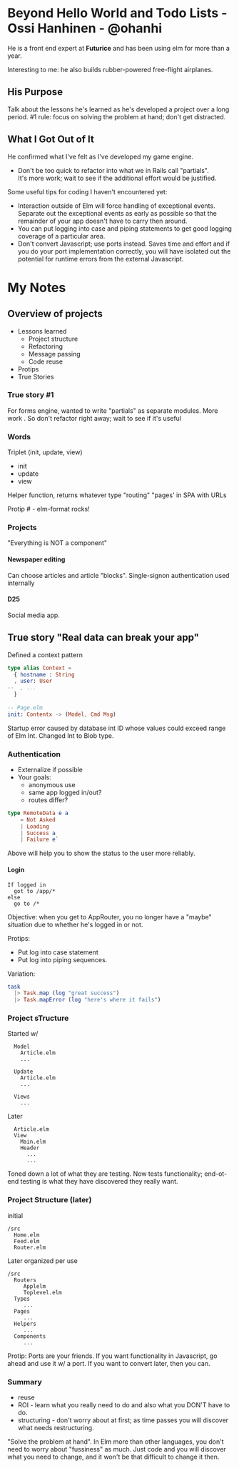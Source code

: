 # Beyond Hello World and Todo Lists - Ossi Hanhinen - @ohanhi

He is a front end expert at **Futurice** and has been using elm for more 
than a year.

Interesting to me: he also builds rubber-powered free-flight airplanes.

## His Purpose

Talk about the lessons he's learned as he's developed a project over a long 
period.  #1 rule: focus on solving the problem at hand; don't get distracted.

## What I Got Out of It

He confirmed what I've felt as I've developed my game engine.

* Don't be too quick to refactor into what we in Rails call "partials".  
It's more work; wait to see if the additional effort would be justified.

Some useful tips for coding I haven't encountered yet:

* Interaction outside of Elm will force handling of exceptional events.  
Separate out the exceptional events as early as possible so that the 
remainder of your app doesn't have to carry then around.
* You can put logging into case and piping statements to get good logging 
coverage of a particular area.
* Don't convert Javascript; use ports instead.  Saves time and effort and if
 you do your port implementation correctly, you will have isolated out the 
 potential for runtime errors from the external Javascript.
 
# My Notes

## Overview of projects

* Lessons learned
     * Project structure
     * Refactoring
     * Message passing
     * Code reuse
* Protips
* True Stories

### True story #1

For forms engine, wanted to write "partials" as separate modules.  More work
. So don't refactor right away; wait to see if it's useful

### Words

Triplet (init, update, view)

* init
* update
* view

Helper function, returns whatever type
"routing" "pages' in SPA with URLs

Protip # - elm-format rocks!

### Projects

"Everything is NOT a component"

#### Newspaper editing

Can choose articles and article "blocks".  Single-signon authentication used internally

#### D25

Social media app.

## True story "Real data can break your app"

Defined a context pattern

```elm
type alias Context =
  { hostname : String
  , user: User
--  , ...
  }
  
-- Page.elm
init: Contentx -> (Model, Cmd Msg)
```

Startup error caused by database int ID whose values could exceed range of Elm Int.  Changed Int to Blob type.

### Authentication

* Externalize if possible
* Your goals:
     * anonymous use
     * same app logged in/out?
     * routes differ?
     
```elm
type RemoteData e a
    = Not Asked
    | Loading
    | Success a
    | Failure e`
```
Above will help you to show the status to the user more reliably.

#### Login

```
If logged in
  got to /app/*
else
  go to /*
```

Objective: when you get to AppRouter, you no longer have a "maybe" situation due to whether he's logged in or not.

Protips:

* Put log into case statement
* Put log into piping sequences.

Variation:

```elm
task
  |> Task.map (log "great success")
  |> Task.mapError (log "here's where it fails")
```

### Project sTructure

Started w/

```
  Model
    Article.elm
    ...
    
  Update
    Article.elm
    ...
    
  Views
    ...
```

Later
```
  Article.elm
  View
    Main.elm
    Header
      ...
      ...
```

Toned down a lot of what they are testing.  Now tests functionality; end-ot-end testing is what they have discovered
they really want.

### Project Structure (later)

initial

```
/src
  Home.elm
  Feed.elm
  Router.elm
```

Later organized per use

```
/src
  Routers
     Applelm
     Toplevel.elm
  Types
     ...
  Pages
     ...
  Helpers
     ...
  Components
     ...
```

Protip: Ports are your friends.  If you want functionality in Javascript, go ahead and use it w/ a port.  If you want
to convert later, then you can.

### Summary

* reuse 
* ROI - learn what you really need to do and also what you DON'T have to do.
* structuring - don't worry about at first; as time passes you will discover what needs restructuring.

"Solve the problem at hand".  In Elm more than other languages, you don't need to worry about "fussiness" as much.  Just
code and you will discover what you need to change, and it won't be that difficult to change it then.

